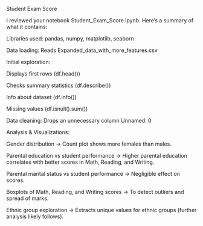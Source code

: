 Student Exam Score

I reviewed your notebook Student_Exam_Score.ipynb.
Here’s a summary of what it contains:

Libraries used: pandas, numpy, matplotlib, seaborn

Data loading: Reads Expanded_data_with_more_features.csv

Initial exploration:

Displays first rows (df.head())

Checks summary statistics (df.describe())

Info about dataset (df.info())

Missing values (df.isnull().sum())

Data cleaning: Drops an unnecessary column Unnamed: 0

Analysis & Visualizations:

Gender distribution → Count plot shows more females than males.

Parental education vs student performance → Higher parental education correlates with better scores in Math, Reading, and Writing.

Parental marital status vs student performance → Negligible effect on scores.

Boxplots of Math, Reading, and Writing scores → To detect outliers and spread of marks.

Ethnic group exploration → Extracts unique values for ethnic groups (further analysis likely follows).
